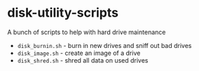 # disk-utility-scripts

A bunch of scripts to help with hard drive maintenance

- `disk_burnin.sh` - burn in new drives and sniff out bad drives
- `disk_image.sh` - create an image of a drive
- `disk_shred.sh` - shred all data on used drives
